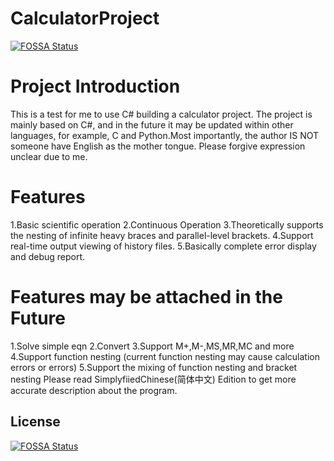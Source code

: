 # CalculatorProject
[![FOSSA Status](https://app.fossa.com/api/projects/git%2Bgithub.com%2FSnowlights2022%2FCalculatorProject.svg?type=shield)](https://app.fossa.com/projects/git%2Bgithub.com%2FSnowlights2022%2FCalculatorProject?ref=badge_shield)

# Project Introduction
This is a test for me to use C# building a calculator project. The project is mainly based on C#, and in the future it may be updated within other languages, for example, C and Python.Most importantly, the author IS NOT someone have English as the mother tongue. Please forgive expression unclear due to me.
# Features
 1.Basic scientific operation
 2.Continuous Operation
 3.Theoretically supports the nesting of infinite heavy braces and parallel-level brackets.
 4.Support real-time output viewing of history files.
 5.Basically complete error display and debug report.
# Features may be attached in the Future
 1.Solve simple eqn
 2.Convert
 3.Support M+,M-,MS,MR,MC and more
 4.Support function nesting (current function nesting may cause calculation errors or errors)
 5.Support the mixing of function nesting and bracket nesting
Please read SimplyfiiedChinese(简体中文) Edition to get more accurate description about the program.

## License
[![FOSSA Status](https://app.fossa.com/api/projects/git%2Bgithub.com%2FSnowlights2022%2FCalculatorProject.svg?type=large)](https://app.fossa.com/projects/git%2Bgithub.com%2FSnowlights2022%2FCalculatorProject?ref=badge_large)